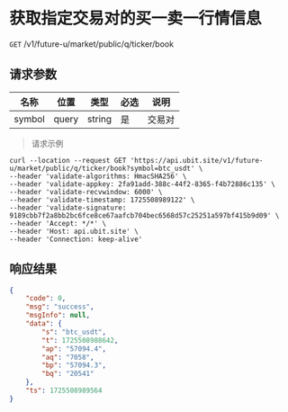 # 获取指定交易对的买一卖一行情信息

`GET` /v1/future-u/market/public/q/ticker/book

## 请求参数

| 名称   | 位置  | 类型   | 必选 | 说明   |
| ------ | ----- | ------ | ---- | ------ |
| symbol | query | string | 是   | 交易对 |

> 请求示例

```shell
curl --location --request GET 'https://api.ubit.site/v1/future-u/market/public/q/ticker/book?symbol=btc_usdt' \
--header 'validate-algorithms: HmacSHA256' \
--header 'validate-appkey: 2fa91add-388c-44f2-8365-f4b72886c135' \
--header 'validate-recvwindow: 6000' \
--header 'validate-timestamp: 1725508989122' \
--header 'validate-signature: 9189cbb7f2a8bb2bc6fce8ce67aafcb704bec6568d57c25251a597bf415b9d09' \
--header 'Accept: */*' \
--header 'Host: api.ubit.site' \
--header 'Connection: keep-alive'
```

## 响应结果

```json
{
    "code": 0,
    "msg": "success",
    "msgInfo": null,
    "data": {
        "s": "btc_usdt",
        "t": 1725508988642,
        "ap": "57094.4",
        "aq": "7058",
        "bp": "57094.3",
        "bq": "20541"
    },
    "ts": 1725508989564
}
```

